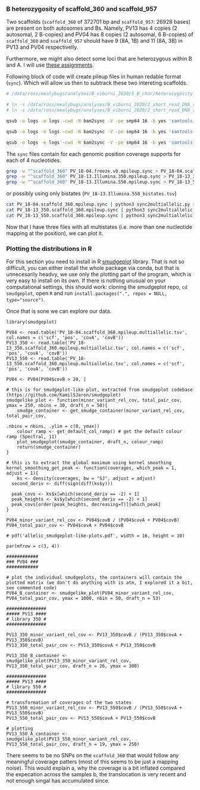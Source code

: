 ### B heterozygosity of scaffold_360 and scaffold_957

Two scaffolds (`scaffold_360` of 372701 bp and `scaffold_957`: 26928 bases) are present on both autosomes and Bs. Namely, PV13 has 4 copies (2 autosomal, 2 B-copies) and PV04 has 8 copies (2 autosomal, 6 B-copies) of `scaffold_360` and `scaffold_957` should have 9 (8A, 1B) and 11 (8A, 3B) in PV13 and PV04 respectivelly.

Furthermore, we might also detect some loci that are heterozygous within B and A. I will use [these assignments](output/scaffolds.final.assignment.table.csv).

Following block of code will create pileup files in human redable format (`sync`). Which will allow us then to subtrack these two intereting scaffolds.

```bash
# /data/ross/mealybugs/analyses/B_viburni_2020/5_B_char/heterozygosity_in_B04

# ln -s /data/ross/mealybugs/analyses/B_viburni_2020/2_short_read_DNA_seq/1_mapping/PV_18-13.Illumina.350.sorted.bam* .
# ln -s /data/ross/mealybugs/analyses/B_viburni_2020/2_short_read_DNA_seq/1_mapping/PV_18-13.Illumina.550.sorted.bam* .

qsub -o logs -e logs -cwd -N bam2sync -V -pe smp64 16 -b yes 'samtools mpileup -a --no-BAQ --fasta-ref p.viburni.freeze.v0.fa --output /scratch/$USER/PV_18-13.Illumina.550.mpileup PV_18-13.Illumina.550.sorted.bam && java -jar ~/src/popoolation2/mpileup2sync.jar --input /scratch/$USER/PV_18-13.Illumina.550.mpileup --threads 16 --output /scratch/$USER/PV_18-13.Illumina.550.mpileup.sync && rsync -av --remove-source-files /scratch/$USER/PV_18-13.Illumina.550.mpileup.sync .'

qsub -o logs -e logs -cwd -N bam2sync -V -pe smp64 16 -b yes 'samtools mpileup -a --no-BAQ --fasta-ref p.viburni.freeze.v0.fa --output /scratch/$USER/PV_18-13.Illumina.350.mpileup PV_18-13.Illumina.350.sorted.bam && java -jar ~/src/popoolation2/mpileup2sync.jar --input /scratch/$USER/PV_18-13.Illumina.350.mpileup --threads 16 --output /scratch/$USER/PV_18-13.Illumina.350.mpileup.sync && rsync -av --remove-source-files /scratch/$USER/PV_18-13.Illumina.350.mpileup.sync .'

qsub -o logs -e logs -cwd -N bam2sync -V -pe smp64 16 -b yes 'samtools mpileup -a --no-BAQ --fasta-ref p.viburni.freeze.v0.fa --output /scratch/$USER/18-04.freeze.v0.mpileup PV_18-04.freeze.v0.sorted.bam && java -jar ~/src/popoolation2/mpileup2sync.jar --input /scratch/$USER/18-04.freeze.v0.mpileup --threads 16 --output /scratch/$USER/PV_18-04.freeze.v0.mpileup.sync && rsync -av --remove-source-files /scratch/$USER/PV_18-04.freeze.v0.mpileup.sync .'
```

The `sync` files contain for each genomic position coverage supports for each of 4 nucleotides.

```bash
grep -w "^scaffold_360" PV_18-04.freeze.v0.mpileup.sync > PV_18-04.scaffold_360.mpileup.sync
grep -w "^scaffold_360" PV_18-13.Illumina.350.mpileup.sync > PV_18-13_350.scaffold_360.mpileup.sync
grep -w "^scaffold_360" PV_18-13.Illumina.550.mpileup.sync > PV_18-13_550.scaffold_360.mpileup.sync
```

or possibly using only bistates (`PV_18-13.Illumina.550_bistates.tsv`)

```bash
cat PV_18-04.scaffold_360.mpileup.sync | python3 sync2multiallelic.py > PV_18-04.scaffold_360.mpileup.multiallelic.tsv
cat PV_18-13_350.scaffold_360.mpileup.sync | python3 sync2multiallelic.py > PV_18-13_350.scaffold_360.mpileup.multiallelic.tsv
cat PV_18-13_550.scaffold_360.mpileup.sync | python3 sync2multiallelic.py > PV_18-13_550.scaffold_360.mpileup.multiallelic.tsv
```

Now that I have three files with all multistates (i.e. more than one nucleotide mapping at the position), we can plot it.

### Plotting the distributions in R

For this section you need to install in R [smudgeplot](https://github.com/KamilSJaron/smudgeplot) library. That is not so difficult, you can either install the whole package via conda, but that is unnecesarily headvy, we use only the plotting part of the program, which is very easy to install on its own. If there is nothing unusual on your computational settings, this should work: cloning the smudgeplot repo, `cd smudgeplot`, open `R` and run `install.packages(".", repos = NULL, type="source")`.

Once that is sone we can explore our data.

```{R}
library(smudgeplot)

PV04 <- read.table('PV_18-04.scaffold_360.mpileup.multiallelic.tsv', col.names = c('scf', 'pos', 'covA', 'covB'))
PV13_350 <- read.table('PV_18-13_350.scaffold_360.mpileup.multiallelic.tsv', col.names = c('scf', 'pos', 'covA', 'covB'))
PV13_550 <- read.table('PV_18-13_550.scaffold_360.mpileup.multiallelic.tsv', col.names = c('scf', 'pos', 'covA', 'covB'))

PV04 <- PV04[PV04$covB > 20, ]

# this is for smudgeplot-like plot, extracted from smudgeplot codebase (https://github.com/KamilSJaron/smudgeplot)
smudgelike_plot <- function(minor_variant_rel_cov, total_pair_cov, ymax = 250, nbins = 30, draft_n = 50){
	smudge_container <- get_smudge_container(minor_variant_rel_cov, total_pair_cov,
																					 .nbins = nbins, .ylim = c(0, ymax))
	colour_ramp <- get_default_col_ramp() # get the default colour ramp (Spectral, 11)
	plot_smudgeplot(smudge_container, draft_n, colour_ramp)
	return(smudge_container)
}

# this is to extract the global maximum using kernel smoothing
kernel_smoothing_get_peak <- function(coverages, which_peak = 1, adjust = 1){
	ks <- density(coverages, bw = "SJ", adjust = adjust)
  second_deriv <- diff(sign(diff(ks$y)))

  peak_covs <- ks$x[which(second_deriv == -2) + 1]
  peak_heights <- ks$y[which(second_deriv == -2) + 1]
  peak_covs[order(peak_heights, decreasing=T)][which_peak]
}

PV04_minor_variant_rel_cov <- PV04$covB / (PV04$covA + PV04$covB)
PV04_total_pair_cov <- PV04$covA + PV04$covB

# pdf('allelic_smudgeplot-like-plots.pdf', width = 16, height = 10)

par(mfrow = c(3, 4))

############
### PV04 ###
############

# plot the individual smudgeplots, the containers will contain the plotted matrix (we don't do anything with is atm, I explored it a bit, see commented code)
PV04_B_container <- smudgelike_plot(PV04_minor_variant_rel_cov, PV04_total_pair_cov, ymax = 1000, nbin = 50, draft_n = 53)

###############
##### PV13 ####
# library 350 #
###############

PV13_350_minor_variant_rel_cov <- PV13_350$covB / (PV13_350$covA + PV13_350$covB)
PV13_350_total_pair_cov <- PV13_350$covA + PV13_350$covB

PV13_350_B_container <- smudgelike_plot(PV13_350_minor_variant_rel_cov, PV13_350_total_pair_cov, draft_n = 26, ymax = 300)

###############
##### PV13 ####
# library 550 #
###############

# transformation of coverages of the two states
PV13_550_minor_variant_rel_cov <- PV13_550$covB / (PV13_550$covA + PV13_550$covB)
PV13_550_total_pair_cov <- PV13_550$covA + PV13_550$covB

# plotting
PV13_550_A_container <- smudgelike_plot(PV13_550_minor_variant_rel_cov, PV13_550_total_pair_cov, draft_n = 19, ymax = 250)
```

There seems to be no SNPs on the `scaffold_360` that would follow any meaningful coverage patters (most of this seems to be just a mapping noise). This would explain a, why the coverage is a bit inflated compared the expecation across the samples b, the translocation is very recent and not enough singal has accumulated since.
